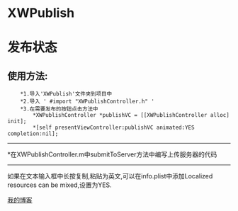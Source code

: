 # XWPublish
发布状态
=======

使用方法:
-------
        *1.导入'XWPublish'文件夹到项目中
        *2.导入 ' #import "XWPublishController.h" '
        *3.在需要发布的按钮点击方法中
            *XWPublishController *publishVC = [[XWPublishController alloc] init];
            *[self presentViewController:publishVC animated:YES completion:nil];
-------
*在XWPublishController.m中submitToServer方法中编写上传服务器的代码

-----
如果在文本输入框中长按复制,粘贴为英文,可以在info.plist中添加Localized resources can be mixed,设置为YES. 


[ 我的博客 ]( http://blog.csdn.net/qxuewei )